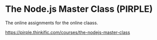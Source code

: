 # The Node.js Master Class (PIRPLE)

The online assignments for the online claass.

https://pirple.thinkific.com/courses/the-nodejs-master-class
